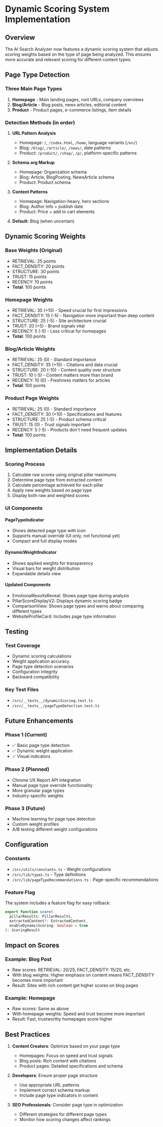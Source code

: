 # Dynamic Scoring System Implementation

## Overview
The AI Search Analyzer now features a dynamic scoring system that adjusts scoring weights based on the type of page being analyzed. This ensures more accurate and relevant scoring for different content types.

## Page Type Detection

### Three Main Page Types
1. **Homepage** - Main landing pages, root URLs, company overviews
2. **Blog/Article** - Blog posts, news articles, editorial content
3. **Product** - Product pages, e-commerce listings, item details

### Detection Methods (in order)
1. **URL Pattern Analysis**
   - Homepage: `/`, `/index.html`, `/home`, language variants (`/en/`)
   - Blog: `/blog/`, `/article/`, `/news/`, date patterns
   - Product: `/product/`, `/shop/`, `/p/`, platform-specific patterns

2. **Schema.org Markup**
   - Homepage: Organization schema
   - Blog: Article, BlogPosting, NewsArticle schema
   - Product: Product schema

3. **Content Patterns**
   - Homepage: Navigation-heavy, hero sections
   - Blog: Author info + publish date
   - Product: Price + add to cart elements

4. **Default**: Blog (when uncertain)

## Dynamic Scoring Weights

### Base Weights (Original)
- RETRIEVAL: 25 points
- FACT_DENSITY: 20 points
- STRUCTURE: 30 points
- TRUST: 15 points
- RECENCY: 10 points
- **Total**: 100 points

### Homepage Weights
- RETRIEVAL: 35 (+10) - Speed crucial for first impressions
- FACT_DENSITY: 15 (-5) - Navigation more important than deep content
- STRUCTURE: 25 (-5) - Site architecture crucial
- TRUST: 20 (+5) - Brand signals vital
- RECENCY: 5 (-5) - Less critical for homepages
- **Total**: 100 points

### Blog/Article Weights
- RETRIEVAL: 25 (0) - Standard importance
- FACT_DENSITY: 35 (+15) - Citations and data crucial
- STRUCTURE: 20 (-10) - Content quality over structure
- TRUST: 10 (-5) - Content matters more than brand
- RECENCY: 10 (0) - Freshness matters for articles
- **Total**: 100 points

### Product Page Weights
- RETRIEVAL: 25 (0) - Standard importance
- FACT_DENSITY: 30 (+10) - Specifications and features
- STRUCTURE: 25 (-5) - Product schema critical
- TRUST: 15 (0) - Trust signals important
- RECENCY: 5 (-5) - Products don't need frequent updates
- **Total**: 100 points

## Implementation Details

### Scoring Process
1. Calculate raw scores using original pillar maximums
2. Determine page type from extracted content
3. Calculate percentage achieved for each pillar
4. Apply new weights based on page type
5. Display both raw and weighted scores

### UI Components

#### PageTypeIndicator
- Shows detected page type with icon
- Supports manual override (UI only, not functional yet)
- Compact and full display modes

#### DynamicWeightIndicator
- Shows applied weights for transparency
- Visual bars for weight distribution
- Expandable details view

#### Updated Components
- EmotionalResultsReveal: Shows page type during analysis
- PillarScoreDisplayV2: Displays dynamic scoring badge
- ComparisonView: Shows page types and warns about comparing different types
- WebsiteProfileCard: Includes page type information

## Testing

### Test Coverage
- Dynamic scoring calculations
- Weight application accuracy
- Page type detection scenarios
- Configuration integrity
- Backward compatibility

### Key Test Files
- `/src/__tests__/dynamicScoring.test.ts`
- `/src/__tests__/pageTypeDetection.test.ts`

## Future Enhancements

### Phase 1 (Current)
- ✅ Basic page type detection
- ✅ Dynamic weight application
- ✅ Visual indicators

### Phase 2 (Planned)
- Chrome UX Report API integration
- Manual page type override functionality
- More granular page types
- Industry-specific weights

### Phase 3 (Future)
- Machine learning for page type detection
- Custom weight profiles
- A/B testing different weight configurations

## Configuration

### Constants
- `/src/utils/constants.ts` - Weight configurations
- `/src/lib/types.ts` - Type definitions
- `/src/lib/pageTypeRecommendations.ts` - Page-specific recommendations

### Feature Flag
The system includes a feature flag for easy rollback:
```typescript
export function score(
  pillarResults: PillarResults, 
  extractedContent?: ExtractedContent, 
  enableDynamicScoring: boolean = true
): ScoringResult
```

## Impact on Scores

### Example: Blog Post
- Raw scores: RETRIEVAL: 20/25, FACT_DENSITY: 15/20, etc.
- With blog weights: Higher emphasis on content means FACT_DENSITY becomes more important
- Result: Sites with rich content get higher scores on blog pages

### Example: Homepage
- Raw scores: Same as above
- With homepage weights: Speed and trust become more important
- Result: Fast, trustworthy homepages score higher

## Best Practices

1. **Content Creators**: Optimize based on your page type
   - Homepages: Focus on speed and trust signals
   - Blog posts: Rich content with citations
   - Product pages: Detailed specifications and schema

2. **Developers**: Ensure proper page structure
   - Use appropriate URL patterns
   - Implement correct schema markup
   - Include page type indicators in content

3. **SEO Professionals**: Consider page type in optimization
   - Different strategies for different page types
   - Monitor how scoring changes affect rankings